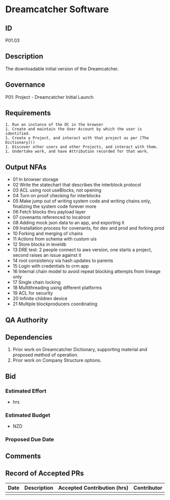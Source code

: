 # Dreamcatcher Software

## ID 

P01.03

## Description

The downloadable initial version of the Dreamcatcher.

## Governance

P01: Project - Dreamcatcher Initial Launch 

## Requirements

    1. Run an instance of the DC in the browser
    1. Create and maintain the User Account by which the user is identified.
    1. Create a Project, and interact with that project as per [The Dictionary]()
    1. Discover other users and other Projects, and interact with them.
    1. Undertake work, and have Attribution recorded for that work.

## Output NFAs

- 01 In browser storage
- 02 Write the statechart that describes the interblock protocol
- 03 ACL using root useBlocks, not opening
- 04 Turn on proof checking for interblocks
- 05 Make jump out of writing system code and writing chains only, finalizing the system code forever more
- 06 Fetch blocks thru payload layer
- 07 covenants referenced to localroot
- 08 Adding mock json data to an app, and exporting it
- 09 Installation process for covenants, for dev and prod and forking prod
- 10 Forking and merging of chains
- 11 Actions from schema with custom uis
- 12 Store blocks in leveldb
- 13 DRE test: 2 people connect to aws version, one starts a project, second raises an issue against it
- 14 root consistency via hash updates to parents
- 15 Login with credentials to crm app
- 16 Internal chain model to avoid repeat blocking attempts from lineage only
- 17 Single chain locking
- 18 Multithreading using different platforms
- 19 ACL for security
- 20 Infinite children device
- 21 Multiple blockproducers coordinating

## QA Authority

## Dependencies

1. Prior work on Dreamcatcher Dictionary, supporting material and proposed method of operation.
1. Prior work on Company Structure options.

## Bid 

### Estimated Effort

- hrs

### Estimated Budget

- NZD

### Proposed Due Date

## Comments 

## Record of Accepted PRs

| Date      | Description | Accepted Contribution (hrs) | Contributor |
| ----------- | ----------- | ----------- | ----------- |
|   |   |   | 
